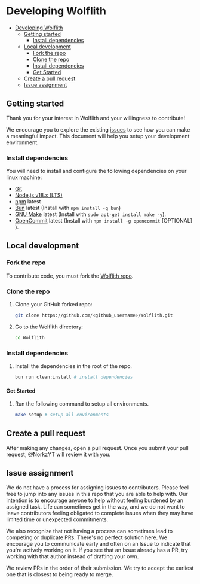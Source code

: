 # Developing Wolflith

- [Developing Wolflith](#developing-wolflith)
  - [Getting started](#getting-started)
    - [Install dependencies](#install-dependencies)
  - [Local development](#local-development)
    - [Fork the repo](#fork-the-repo)
    - [Clone the repo](#clone-the-repo)
    - [Install dependencies](#install-dependencies)
    - [Get Started](#get-started)
  - [Create a pull request](#create-a-pull-request)
  - [Issue assignment](#issue-assignment)

## Getting started

Thank you for your interest in Wolflith and your willingness to contribute!

We encourage you to explore the existing [issues](https://github.com/NorkzYT/Wolflith/issues) to see how you can make a meaningful impact. This document will help you setup your development environment.

### Install dependencies

You will need to install and configure the following dependencies on your linux machine:

- [Git](http://git-scm.com/)
- [Node.js v18.x (LTS)](http://nodejs.org)
- [npm](https://www.npmjs.com/) latest
- [Bun](https://bun.sh/) latest (Install with `npm install -g bun`)
- [GNU Make](https://www.gnu.org/software/make/) latest (Install with `sudo apt-get install make -y`).
- [OpenCommit](https://github.com/di-sukharev/opencommit) latest (Install with `npm install -g opencommit` [OPTIONAL] ).

## Local development

### Fork the repo

To contribute code, you must fork the [Wolflith repo](https://github.com/NorkzYT/Wolflith).

### Clone the repo

1. Clone your GitHub forked repo:

   ```sh
   git clone https://github.com/<github_username>/Wolflith.git
   ```

2. Go to the Wolflith directory:
   ```sh
   cd Wolflith
   ```

### Install dependencies

1. Install the dependencies in the root of the repo.

   ```sh
   bun run clean:install # install dependencies
   ```

#### Get Started

1. Run the following command to setup all environments.
   ```sh
   make setup # setup all environments
   ```

## Create a pull request

After making any changes, open a pull request. Once you submit your pull request, @NorkzYT will review it with you.

## Issue assignment

We do not have a process for assigning issues to contributors. Please feel free to jump into any issues in this repo that you are able to help with. Our intention is to encourage anyone to help without feeling burdened by an assigned task. Life can sometimes get in the way, and we do not want to leave contributors feeling obligated to complete issues when they may have limited time or unexpected commitments.

We also recognize that not having a process can sometimes lead to competing or duplicate PRs. There's no perfect solution here. We encourage you to communicate early and often on an Issue to indicate that you're actively working on it. If you see that an Issue already has a PR, try working with that author instead of drafting your own.

We review PRs in the order of their submission. We try to accept the earliest one that is closest to being ready to merge.
